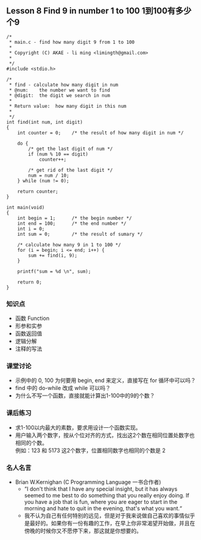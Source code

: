 ﻿## Lesson 8 Find 9 in number 1 to 100 1到100有多少个9
	/*
	 * main.c - find how many digit 9 from 1 to 100
	 *
	 * Copyright (C) AKAE - li ming <limingth@gmail.com>
	 * 
	 */
	#include <stdio.h>

	/*
	 * find - calculate how many digit in num
	 * @num:	the number we want to find
	 * @digit:	the digit we search in num
	 *
	 * Return value:  how many digit in this num
	 *
	 */
	int find(int num, int digit)
	{
		int counter = 0;	/* the result of how many digit in num */

		do {
			/* get the last digit of num */
			if (num % 10 == digit)
				counter++;

			/* get rid of the last digit */
			num = num / 10;
		} while (num != 0);

		return counter;
	}

	int main(void)
	{
		int begin = 1;		/* the begin number */
		int end = 100;		/* the end number */
		int i = 0;
		int sum = 0;		/* the result of sumary */

		/* calculate how many 9 in 1 to 100 */
		for (i = begin; i <= end; i++) {
			sum += find(i, 9);
		}

		printf("sum = %d \n", sum);

		return 0;
	}
	
### 知识点
* 函数 Function
* 形参和实参
* 函数返回值
* 逻辑分解
* 注释的写法

### 课堂讨论
* 示例中的 0, 100 为何要用 begin, end 来定义，直接写在 for 循环中可以吗？
* find 中的 do-while 改成 while 可以吗？
* 为什么不写一个函数，直接就能计算出1-100中的9的个数？

### 课后练习
* 求1-100以内最大的素数，要求用设计一个函数实现。
* 用户输入两个数字，按从个位对齐的方式，找出这2个数在相同位置处数字也相同的个数。  
例如：123 和 5173 这2个数字，位置相同数字也相同的个数是 2

### 名人名言
* Brian W.Kernighan (C Programming Language 一书合作者) 
	- ”I don't think that I have any special insight, but it has always seemed to me best to do something that you really enjoy doing. If you have a job that is fun, where you are eager to start in the morning and hate to quit in the evening, that's what you want.“
	- 我不认为自己有任何特别的远见，但是对于我来说做自己喜欢的事情似乎是最好的。如果你有一份有趣的工作，在早上你非常渴望开始做，并且在傍晚的时候你又不愿停下来，那这就是你想要的。
	
